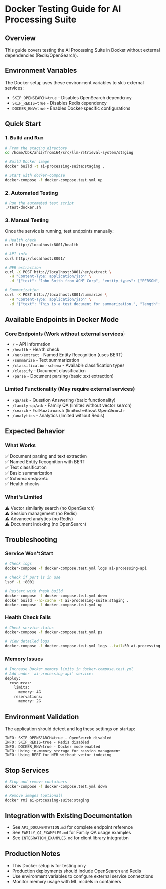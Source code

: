 # Docker Testing Guide for AI Processing Suite

## Overview
This guide covers testing the AI Processing Suite in Docker without external dependencies (Redis/OpenSearch).

## Environment Variables
The Docker setup uses these environment variables to skip external services:
- `SKIP_OPENSEARCH=true` - Disables OpenSearch dependency
- `SKIP_REDIS=true` - Disables Redis dependency  
- `DOCKER_ENV=true` - Enables Docker-specific configurations

## Quick Start

### 1. Build and Run
```bash
# From the staging directory
cd /home/bbk/anil/from164/src/llm-retrieval-system/staging

# Build Docker image
docker build -t ai-processing-suite:staging .

# Start with docker-compose
docker-compose -f docker-compose.test.yml up
```

### 2. Automated Testing
```bash
# Run the automated test script
./test-docker.sh
```

### 3. Manual Testing
Once the service is running, test endpoints manually:

```bash
# Health check
curl http://localhost:8001/health

# API info
curl http://localhost:8001/

# NER extraction
curl -X POST http://localhost:8001/ner/extract \
  -H "Content-Type: application/json" \
  -d '{"text": "John Smith from ACME Corp", "entity_types": ["PERSON", "ORGANIZATION"]}'

# Summarization
curl -X POST http://localhost:8001/summarize \
  -H "Content-Type: application/json" \
  -d '{"text": "This is a test document for summarization.", "length": "short"}'
```

## Available Endpoints in Docker Mode

### Core Endpoints (Work without external services)
- `/` - API information
- `/health` - Health check
- `/ner/extract` - Named Entity Recognition (uses BERT)
- `/summarize` - Text summarization 
- `/classification-schema` - Available classification types
- `/classify` - Document classification
- `/parse` - Document parsing (basic text extraction)

### Limited Functionality (May require external services)
- `/qa/ask` - Question Answering (basic functionality)
- `/family-qa/ask` - Family QA (limited without vector search)
- `/search` - Full-text search (limited without OpenSearch)
- `/analytics` - Analytics (limited without Redis)

## Expected Behavior

### What Works
✅ Document parsing and text extraction  
✅ Named Entity Recognition with BERT  
✅ Text classification  
✅ Basic summarization  
✅ Schema endpoints  
✅ Health checks  

### What's Limited
⚠️ Vector similarity search (no OpenSearch)  
⚠️ Session management (no Redis)  
⚠️ Advanced analytics (no Redis)  
⚠️ Document indexing (no OpenSearch)  

## Troubleshooting

### Service Won't Start
```bash
# Check logs
docker-compose -f docker-compose.test.yml logs ai-processing-api

# Check if port is in use
lsof -i :8001

# Restart with fresh build
docker-compose -f docker-compose.test.yml down
docker build --no-cache -t ai-processing-suite:staging .
docker-compose -f docker-compose.test.yml up
```

### Health Check Fails
```bash
# Check service status
docker-compose -f docker-compose.test.yml ps

# View detailed logs
docker-compose -f docker-compose.test.yml logs --tail=50 ai-processing-api
```

### Memory Issues
```bash
# Increase Docker memory limits in docker-compose.test.yml
# Add under 'ai-processing-api' service:
deploy:
  resources:
    limits:
      memory: 4G
    reservations:
      memory: 2G
```

## Environment Validation

The application should detect and log these settings on startup:
```
INFO: SKIP_OPENSEARCH=true - OpenSearch disabled
INFO: SKIP_REDIS=true - Redis disabled  
INFO: DOCKER_ENV=true - Docker mode enabled
INFO: Using in-memory storage for session management
INFO: Using BERT for NER without vector indexing
```

## Stop Services
```bash
# Stop and remove containers
docker-compose -f docker-compose.test.yml down

# Remove images (optional)
docker rmi ai-processing-suite:staging
```

## Integration with Existing Documentation
- See `API_DOCUMENTATION.md` for complete endpoint reference
- See `FAMILY_QA_EXAMPLES.md` for Family QA usage examples
- See `INTEGRATION_EXAMPLES.md` for client library integration

## Production Notes
- This Docker setup is for testing only
- Production deployments should include OpenSearch and Redis
- Use environment variables to configure external service connections
- Monitor memory usage with ML models in containers

